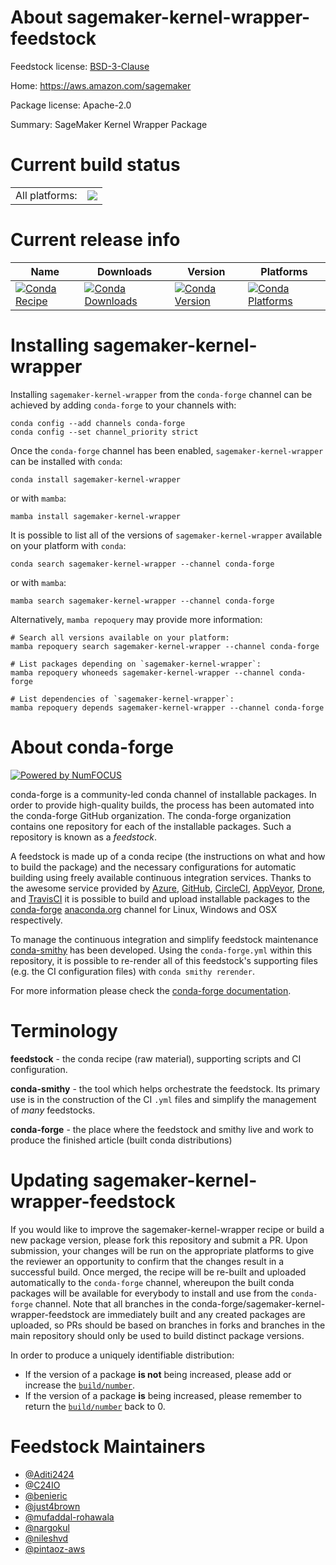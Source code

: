 About sagemaker-kernel-wrapper-feedstock
========================================

Feedstock license: [BSD-3-Clause](https://github.com/conda-forge/sagemaker-kernel-wrapper-feedstock/blob/main/LICENSE.txt)

Home: https://aws.amazon.com/sagemaker

Package license: Apache-2.0

Summary: SageMaker Kernel Wrapper Package

Current build status
====================


<table><tr><td>All platforms:</td>
    <td>
      <a href="https://dev.azure.com/conda-forge/feedstock-builds/_build/latest?definitionId=20538&branchName=main">
        <img src="https://dev.azure.com/conda-forge/feedstock-builds/_apis/build/status/sagemaker-kernel-wrapper-feedstock?branchName=main">
      </a>
    </td>
  </tr>
</table>

Current release info
====================

| Name | Downloads | Version | Platforms |
| --- | --- | --- | --- |
| [![Conda Recipe](https://img.shields.io/badge/recipe-sagemaker--kernel--wrapper-green.svg)](https://anaconda.org/conda-forge/sagemaker-kernel-wrapper) | [![Conda Downloads](https://img.shields.io/conda/dn/conda-forge/sagemaker-kernel-wrapper.svg)](https://anaconda.org/conda-forge/sagemaker-kernel-wrapper) | [![Conda Version](https://img.shields.io/conda/vn/conda-forge/sagemaker-kernel-wrapper.svg)](https://anaconda.org/conda-forge/sagemaker-kernel-wrapper) | [![Conda Platforms](https://img.shields.io/conda/pn/conda-forge/sagemaker-kernel-wrapper.svg)](https://anaconda.org/conda-forge/sagemaker-kernel-wrapper) |

Installing sagemaker-kernel-wrapper
===================================

Installing `sagemaker-kernel-wrapper` from the `conda-forge` channel can be achieved by adding `conda-forge` to your channels with:

```
conda config --add channels conda-forge
conda config --set channel_priority strict
```

Once the `conda-forge` channel has been enabled, `sagemaker-kernel-wrapper` can be installed with `conda`:

```
conda install sagemaker-kernel-wrapper
```

or with `mamba`:

```
mamba install sagemaker-kernel-wrapper
```

It is possible to list all of the versions of `sagemaker-kernel-wrapper` available on your platform with `conda`:

```
conda search sagemaker-kernel-wrapper --channel conda-forge
```

or with `mamba`:

```
mamba search sagemaker-kernel-wrapper --channel conda-forge
```

Alternatively, `mamba repoquery` may provide more information:

```
# Search all versions available on your platform:
mamba repoquery search sagemaker-kernel-wrapper --channel conda-forge

# List packages depending on `sagemaker-kernel-wrapper`:
mamba repoquery whoneeds sagemaker-kernel-wrapper --channel conda-forge

# List dependencies of `sagemaker-kernel-wrapper`:
mamba repoquery depends sagemaker-kernel-wrapper --channel conda-forge
```


About conda-forge
=================

[![Powered by
NumFOCUS](https://img.shields.io/badge/powered%20by-NumFOCUS-orange.svg?style=flat&colorA=E1523D&colorB=007D8A)](https://numfocus.org)

conda-forge is a community-led conda channel of installable packages.
In order to provide high-quality builds, the process has been automated into the
conda-forge GitHub organization. The conda-forge organization contains one repository
for each of the installable packages. Such a repository is known as a *feedstock*.

A feedstock is made up of a conda recipe (the instructions on what and how to build
the package) and the necessary configurations for automatic building using freely
available continuous integration services. Thanks to the awesome service provided by
[Azure](https://azure.microsoft.com/en-us/services/devops/), [GitHub](https://github.com/),
[CircleCI](https://circleci.com/), [AppVeyor](https://www.appveyor.com/),
[Drone](https://cloud.drone.io/welcome), and [TravisCI](https://travis-ci.com/)
it is possible to build and upload installable packages to the
[conda-forge](https://anaconda.org/conda-forge) [anaconda.org](https://anaconda.org/)
channel for Linux, Windows and OSX respectively.

To manage the continuous integration and simplify feedstock maintenance
[conda-smithy](https://github.com/conda-forge/conda-smithy) has been developed.
Using the ``conda-forge.yml`` within this repository, it is possible to re-render all of
this feedstock's supporting files (e.g. the CI configuration files) with ``conda smithy rerender``.

For more information please check the [conda-forge documentation](https://conda-forge.org/docs/).

Terminology
===========

**feedstock** - the conda recipe (raw material), supporting scripts and CI configuration.

**conda-smithy** - the tool which helps orchestrate the feedstock.
                   Its primary use is in the construction of the CI ``.yml`` files
                   and simplify the management of *many* feedstocks.

**conda-forge** - the place where the feedstock and smithy live and work to
                  produce the finished article (built conda distributions)


Updating sagemaker-kernel-wrapper-feedstock
===========================================

If you would like to improve the sagemaker-kernel-wrapper recipe or build a new
package version, please fork this repository and submit a PR. Upon submission,
your changes will be run on the appropriate platforms to give the reviewer an
opportunity to confirm that the changes result in a successful build. Once
merged, the recipe will be re-built and uploaded automatically to the
`conda-forge` channel, whereupon the built conda packages will be available for
everybody to install and use from the `conda-forge` channel.
Note that all branches in the conda-forge/sagemaker-kernel-wrapper-feedstock are
immediately built and any created packages are uploaded, so PRs should be based
on branches in forks and branches in the main repository should only be used to
build distinct package versions.

In order to produce a uniquely identifiable distribution:
 * If the version of a package **is not** being increased, please add or increase
   the [``build/number``](https://docs.conda.io/projects/conda-build/en/latest/resources/define-metadata.html#build-number-and-string).
 * If the version of a package **is** being increased, please remember to return
   the [``build/number``](https://docs.conda.io/projects/conda-build/en/latest/resources/define-metadata.html#build-number-and-string)
   back to 0.

Feedstock Maintainers
=====================

* [@Aditi2424](https://github.com/Aditi2424/)
* [@C24IO](https://github.com/C24IO/)
* [@benieric](https://github.com/benieric/)
* [@just4brown](https://github.com/just4brown/)
* [@mufaddal-rohawala](https://github.com/mufaddal-rohawala/)
* [@nargokul](https://github.com/nargokul/)
* [@nileshvd](https://github.com/nileshvd/)
* [@pintaoz-aws](https://github.com/pintaoz-aws/)

